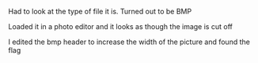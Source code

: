 Had to look at the type of file it is. Turned out to be BMP

Loaded it in a photo editor and it looks as though the image is cut off

I edited the bmp header to increase the width of the picture and found the flag